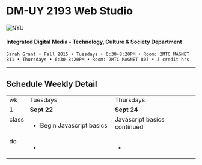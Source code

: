 # DM-UY 2193 Web Studio

![NYU](http://ws2.polishedsolid.com/de/nyu_soe_logo.png)
#### Integrated Digital Media • Technology, Culture & Society Department

    Sarah Grant • Fall 2015 • Tuesdays • 6:30-8:20PM • Room: 2MTC MAGNET 811 • Thursdays • 6:30-8:20PM • Room: 2MTC MAGNET 803 • 3 credit hrs

---

## Schedule Weekly Detail

<table>
<tr>
<td>wk</td>
<td>Tuesdays</td>
<td>Thursdays</td>
</tr>
<!-- first week -->
<tr>
        <td valign="top" width="4%">1</td>
        <td valign="top" width="48%"><strong>Sept 22</strong></td>
        <td valign="top" width="48%"><strong>Sept 24</strong></td>
    </tr>
 <tr>
        <td valign="top">class</td>
        <td valign="top">
            <ul>
                <li>Begin Javascript basics</li>
            </ul>
        </td>
        <td valign="top">Javascript basics continued</td>
</tr>
<tr>
        <td valign="top">do</td>
        <td valign="top">
            <ul>
                <li></li>
            </ul>
        </td>
        <td valign="top">
            <ul>
                <li></li>
            </ul>
        </td>
</tr>
</table>